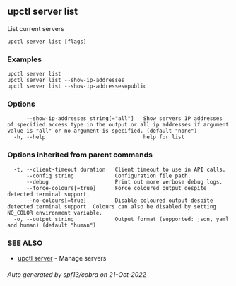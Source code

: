 ## upctl server list

List current servers

```
upctl server list [flags]
```

### Examples

```
upctl server list
upctl server list --show-ip-addresses
upctl server list --show-ip-addresses=public
```

### Options

```
      --show-ip-addresses string[="all"]   Show servers IP addresses of specified access type in the output or all ip addresses if argument value is "all" or no argument is specified. (default "none")
  -h, --help                               help for list
```

### Options inherited from parent commands

```
  -t, --client-timeout duration   Client timeout to use in API calls.
      --config string             Configuration file path.
      --debug                     Print out more verbose debug logs.
      --force-colours[=true]      Force coloured output despite detected terminal support.
      --no-colours[=true]         Disable coloured output despite detected terminal support. Colours can also be disabled by setting NO_COLOR environment variable.
  -o, --output string             Output format (supported: json, yaml and human) (default "human")
```

### SEE ALSO

* [upctl server](upctl_server.md)	 - Manage servers

###### Auto generated by spf13/cobra on 21-Oct-2022
